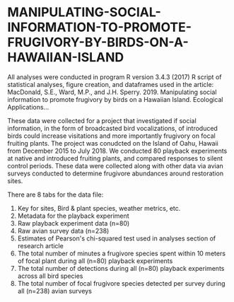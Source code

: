 # MANIPULATING-SOCIAL-INFORMATION-TO-PROMOTE-FRUGIVORY-BY-BIRDS-ON-A-HAWAIIAN-ISLAND
All analyses were conducted in program R version 3.4.3 (2017) 
R script of statistical analyses, figure creation, and dataframes used in the article:
MacDonald, S.E., Ward, M.P., and J.H. Sperry. 2019. Manipulating social information to promote frugivory by birds on a Hawaiian Island. Ecological Applications...

These data were collected for a project that investigated if social information, in the form of broadcasted bird vocalizations, of introduced birds could increase visitations and more importantly frugivory on focal fruiting plants. The project was conudcted on the Island of Oahu, Hawaii from December 2015 to July 2018. We conducted 80 playback experiments at native and introduced fruiting plants, and compared responses to silent control periods. These data were collected along with other data via avian surveys conducted to determine frugivore abundances around restoration sites. 

There are 8 tabs for the data file: 
  1. Key for sites, Bird & plant species, weather metrics, etc.
  2. Metadata for the playback experiment
  3. Raw playback experiment data (n=80)
  4. Raw avian survey data (n=238)
  5. Estimates of Pearson's chi-squared test used in analyses section of research article
  6. The total number of minutes a frugivore species spent within 10 meters of focal plant during all (n=80) playback experiments
  7. The total number of detections during all (n=80) playback experiments across all bird species
  8. The total number of focal frugivore species detected per survey during all (n=238) avian surveys
